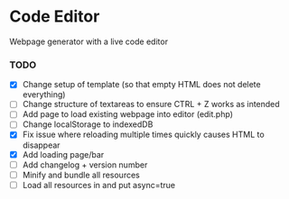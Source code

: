 # Code Editor
Webpage generator with a live code editor

### TODO
- [x] Change setup of template (so that empty HTML does not delete everything)
- [ ] Change structure of textareas to ensure CTRL + Z works as intended
- [ ] Add page to load existing webpage into editor (edit.php)
- [ ] Change localStorage to indexedDB
- [x] Fix issue where reloading multiple times quickly causes HTML to disappear
- [x] Add loading page/bar
- [ ] Add changelog + version number
- [ ] Minify and bundle all resources
- [ ] Load all resources in <head> and put async=true
